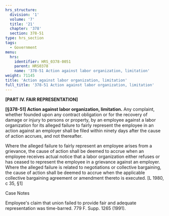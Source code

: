 ```yaml
---
hrs_structure:
  division: '1'
  volume: '7'
  title: '21'
  chapter: '378'
  section: 378-51
type: hrs_section
tags:
  - Government
menu:
  hrs:
    identifier: HRS_0378-0051
    parent: HRS0378
    name: '378-51 Action against labor organization, limitation'
weight: 71145
title: 'Action against labor organization, limitation'
full_title: '378-51 Action against labor organization, limitation'
---
```

**[PART IV. FAIR REPRESENTATION]**

**[§378-51] Action against labor organization, limitation.** Any complaint, whether founded upon any contract obligation or for the recovery of damage or injury to persons or property, by an employee against a labor organization for its alleged failure to fairly represent the employee in an action against an employer shall be filed within ninety days after the cause of action accrues, and not thereafter.

Where the alleged failure to fairly represent an employee arises from a grievance, the cause of action shall be deemed to accrue when an employee receives actual notice that a labor organization either refuses or has ceased to represent the employee in a grievance against an employer. Where the alleged failure is related to negotiations or collective bargaining, the cause of action shall be deemed to accrue when the applicable collective bargaining agreement or amendment thereto is executed. [L 1980, c 35, §1]

Case Notes

Employee's claim that union failed to provide fair and adequate representation was time-barred. 779 F. Supp. 1265 (1991).
